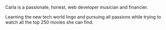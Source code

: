 Carla is a passionate, honest, web developer musician and financier.

Learning the new tech world lingo and pursuing all passions while trying to watch all the top 250 movies she can find.

